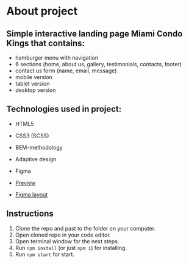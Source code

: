 # About project

## Simple interactive landing page Miami Condo Kings that contains:
- hamburger menu with navigation
- 6 sections (home, about us, gallery, testimonials, contacts, footer)
- contact us form (name, email, message)
- mobile version
- tablet version
- desktop version

## Technologies used in project:
- HTML5
- CSS3 (SCSS)
- BEM-methodology
- Adaptive design
- Figma

- [Preview](https://MaksymBeliever.github.io/Miami-landing-page/)
- [Figma layout](https://www.figma.com/file/nHz8bflIwJaWP3P99vKTH5/miami_home_new?node-id=16033%3A3)

## Instructions
1. Clone the repo and past to the folder on your computer.
2. Open cloned repo in your code editor.
3. Open terminal window for the next steps.
4. Run `npm install` (or just `npm i`) for installing.
5. Run `npm start` for start.
